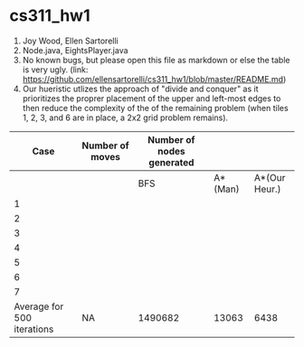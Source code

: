 # cs311_hw1
1. Joy Wood, Ellen Sartorelli
2. Node.java, EightsPlayer.java
3. No known bugs, but please open this file as markdown or else the table is very ugly. (link: https://github.com/ellensartorelli/cs311_hw1/blob/master/README.md)
4. Our hueristic utlizes the approach of "divide and conquer" as it prioritizes the proprer placement of the upper and left-most edges to then reduce the complexity of the of the remaining problem (when tiles 1, 2, 3, and 6 are in place, a 2x2 grid problem remains).

|Case   	|  Number of moves 	|   Number of nodes generated	|   	|   	|
|---	|---	|---	|---	|---	|
|   	|   	|   BFS	|  A*(Man) 	| A*(Our Heur.)  	|
| 1  	|   	|   	|   	|   	|
|   2	|   	|   	|   	|   	|
|   3	|   	|   	|   	|   	|
|   4	|   	|   	|   	|   	|
|   5	|   	|   	|   	|   	|
|   6	|   	|   	|   	|   	|
|   7	|   	|   	|   	|   	|
|  Average for 500 iterations	|  NA 	|  1490682  	|  13063 	|  6438 	|


